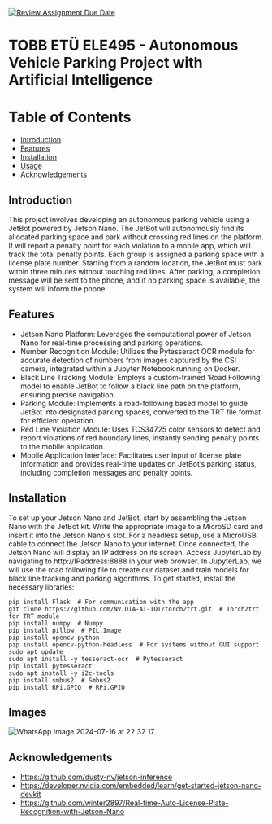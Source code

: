 [![Review Assignment Due Date](https://classroom.github.com/assets/deadline-readme-button-22041afd0340ce965d47ae6ef1cefeee28c7c493a6346c4f15d667ab976d596c.svg)](https://classroom.github.com/a/5mCoF9-h)
# TOBB ETÜ ELE495 - Autonomous Vehicle Parking Project with Artificial Intelligence

# Table of Contents
- [Introduction](#introduction)
- [Features](#features)
- [Installation](#installation)
- [Usage](#usage)
- [Acknowledgements](#acknowledgements)

## Introduction
This project involves developing an autonomous parking vehicle using a JetBot powered by Jetson Nano. The JetBot will autonomously find its allocated parking space and park without crossing red lines on the platform. It will report a penalty point for each violation to a mobile app, which will track the total penalty points. Each group is assigned a parking space with a license plate number. Starting from a random location, the JetBot must park within three minutes without touching red lines. After parking, a completion message will be sent to the phone, and if no parking space is available, the system will inform the phone.

## Features
- Jetson Nano Platform: Leverages the computational power of Jetson Nano for real-time processing and parking operations.
- Number Recognition Module: Utilizes the Pytesseract OCR module for accurate detection of numbers from images captured by the CSI camera, integrated within a Jupyter Notebook running on Docker.
- Black Line Tracking Module: Employs a custom-trained 'Road Following' model to enable JetBot to follow a black line path on the platform, ensuring precise navigation.
- Parking Module: Implements a road-following based model to guide JetBot into designated parking spaces, converted to the TRT file format for efficient operation.
- Red Line Violation Module: Uses TCS34725 color sensors to detect and report violations of red boundary lines, instantly sending penalty points to the mobile application.
- Mobile Application Interface: Facilitates user input of license plate information and provides real-time updates on JetBot’s parking status, including completion messages and penalty points.

## Installation
To set up your Jetson Nano and JetBot, start by assembling the Jetson Nano with the JetBot kit. Write the appropriate image to a MicroSD card and insert it into the Jetson Nano's slot. For a headless setup, use a MicroUSB cable to connect the Jetson Nano to your internet. Once connected, the Jetson Nano will display an IP address on its screen. Access JupyterLab by navigating to http://IPaddress:8888 in your web browser.
In JupyterLab, we will use the road following file to create our dataset and train models for black line tracking and parking algorithms. To get started, install the necessary libraries:
```
pip install Flask  # For communication with the app
git clone https://github.com/NVIDIA-AI-IOT/torch2trt.git  # Torch2trt for TRT module
pip install numpy  # Numpy
pip install pillow  # PIL.Image
pip install opencv-python
pip install opencv-python-headless  # For systems without GUI support
sudo apt update
sudo apt install -y tesseract-ocr  # Pytesseract
pip install pytesseract
sudo apt install -y i2c-tools
pip install smbus2  # Smbus2
pip install RPi.GPIO  # RPi.GPIO
```

## Images
![WhatsApp Image 2024-07-16 at 22 32 17](https://github.com/user-attachments/assets/26d0410b-32a0-4007-928c-0b787229e069)

## Acknowledgements
- https://github.com/dusty-nv/jetson-inference
- https://developer.nvidia.com/embedded/learn/get-started-jetson-nano-devkit
- https://github.com/winter2897/Real-time-Auto-License-Plate-Recognition-with-Jetson-Nano

